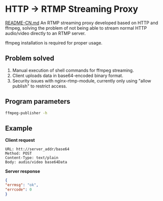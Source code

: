 # HTTP -> RTMP Streaming Proxy
[README-CN.md](中文文档)
An RTMP streaming proxy developed based on HTTP and ffmpeg, solving the problem of not being able to stream normal HTTP audio/video directly to an RTMP server.

ffmpeg installation is required for proper usage.

## Problem solved

1. Manual execution of shell commands for ffmpeg streaming.
2. Client uploads data in base64-encoded binary format.
3. Security issues with nginx-rtmp-module, currently only using "allow publish" to restrict access.
## Program parameters
```bash
ffmpeg-publisher -h
```
## Example

**Client request**
```
URL: htt://server_addr/base64
Method: POST
Content-Type: text/plain
Body: audio/video base64Data
```

**Server response**
```json
{
"errmsg": "ok",
"errcode": 0
}
```
